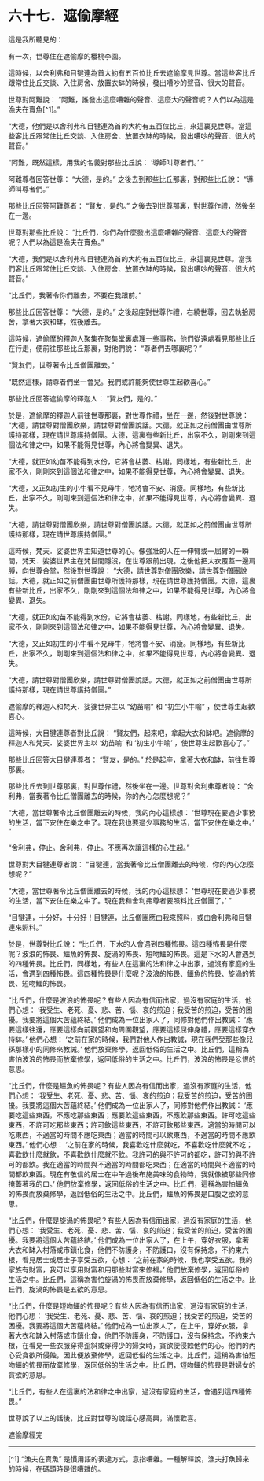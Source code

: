 # 六十七．遮偷摩經

這是我所聽見的：

有一次，世尊住在遮偷摩的櫻桃李園。

這時候，以舍利弗和目犍連為首大約有五百位比丘去遮偷摩見世尊。當這些客比丘跟常住比丘交談、入住房舍、放置衣缽的時候，發出嘈吵的聲音、很大的聲音。

世尊對阿難說： “阿難，誰發出這麼嘈雜的聲音、這麼大的聲音呢？人們以為這是漁夫在賣魚[^1]。”

“大德，他們是以舍利弗和目犍連為首的大約有五百位比丘，來這裏見世尊。當這些客比丘跟常住比丘交談、入住房舍、放置衣缽的時候，發出嘈吵的聲音、很大的聲音。”

“阿難，既然這樣，用我的名義對那些比丘說： ‘導師叫尊者們。’ ”

阿難尊者回答世尊： “大德，是的。” 之後去到那些比丘那裏，對那些比丘說： “導師叫尊者們。”

那些比丘回答阿難尊者： “賢友，是的。” 之後去到世尊那裏，對世尊作禮，然後坐在一邊。

世尊對那些比丘說： “比丘們，你們為什麼發出這麼嘈雜的聲音、這麼大的聲音呢？人們以為這是漁夫在賣魚。”

“大德，我們是以舍利弗和目犍連為首的大約有五百位比丘，來這裏見世尊。當我們客比丘跟常住比丘交談、入住房舍、放置衣缽的時候，發出嘈吵的聲音、很大的聲音。”

“比丘們，我著令你們離去，不要在我跟前。”

那些比丘回答世尊： “大德，是的。” 之後起座對世尊作禮，右繞世尊，回去執拾房舍，拿著大衣和缽，然後離去。

這時候，遮偷摩的釋迦人聚集在聚集堂裏處理一些事務，他們從遠處看見那些比丘在行走，便前往那些比丘那裏，對他們說： “尊者們去哪裏呢？”

“賢友們，世尊著令比丘僧團離去。”

“既然這樣，請尊者們坐一會兒。我們或許能夠使世尊生起歡喜心。”

那些比丘回答遮偷摩的釋迦人： “賢友們，是的。”

於是，遮偷摩的釋迦人前往世尊那裏，對世尊作禮，坐在一邊，然後對世尊說： “大德，請世尊對僧團欣樂，請世尊對僧團說話。大德，就正如之前僧團由世尊所護持那樣，現在請世尊護持僧團。大德，這裏有些新比丘，出家不久，剛剛來到這個法和律之中，如果不能得見世尊，內心將會變異、退失。

“大德，就正如幼苗不能得到水份，它將會枯萎、枯謝。同樣地，有些新比丘，出家不久，剛剛來到這個法和律之中，如果不能得見世尊，內心將會變異、退失。

“大德，又正如初生的小牛看不見母牛，牠將會不安、消瘦。同樣地，有些新比丘，出家不久，剛剛來到這個法和律之中，如果不能得見世尊，內心將會變異、退失。

“大德，請世尊對僧團欣樂，請世尊對僧團說話。大德，就正如之前僧團由世尊所護持那樣，現在請世尊護持僧團。”

這時候，梵天．娑婆世界主知道世尊的心。像強壯的人在一伸臂或一屈臂的一瞬間，梵天．娑婆世界主在梵世間隱沒，在世尊跟前出現。之後他把大衣覆蓋一邊肩膊，向世尊合掌，然後對世尊說： “大德，請世尊對僧團欣樂，請世尊對僧團說話。大德，就正如之前僧團由世尊所護持那樣，現在請世尊護持僧團。大德，這裏有些新比丘，出家不久，剛剛來到這個法和律之中，如果不能得見世尊，內心將會變異、退失。

“大德，就正如幼苗不能得到水份，它將會枯萎、枯謝。同樣地，有些新比丘，出家不久，剛剛來到這個法和律之中，如果不能得見世尊，內心將會變異、退失。

“大德，又正如初生的小牛看不見母牛，牠將會不安、消瘦。同樣地，有些新比丘，出家不久，剛剛來到這個法和律之中，如果不能得見世尊，內心將會變異、退失。

“大德，請世尊對僧團欣樂，請世尊對僧團說話。大德，就正如之前僧團由世尊所護持那樣，現在請世尊護持僧團。”

遮偷摩的釋迦人和梵天．娑婆世界主以 “幼苗喻” 和 “初生小牛喻” ，使世尊生起歡喜心。

這時候，大目犍連尊者對比丘說： “賢友們，起來吧，拿起大衣和缽吧。遮偷摩的釋迦人和梵天．娑婆世界主以 ‘幼苗喻’ 和 ‘初生小牛喻’ ，使世尊生起歡喜心了。”

那些比丘回答大目犍連尊者： “賢友，是的。” 於是起座，拿著大衣和缽，前往世尊那裏。

那些比丘去到世尊那裏，對世尊作禮，然後坐在一邊。世尊對舍利弗尊者說： “舍利弗，當我著令比丘僧團離去的時候，你的內心怎麼想呢？”

“大德，當世尊著令比丘僧團離去的時候，我的內心這樣想： ‘世尊現在要過少事務的生活，當下安住在樂之中了。現在我也要過少事務的生活，當下安住在樂之中。’ ”

“舍利弗，停止。舍利弗，停止。不應再次讓這樣的心生起。”

世尊對大目犍連尊者說： “目犍連，當我著令比丘僧團離去的時候，你的內心怎麼想呢？”

“大德，當世尊著令比丘僧團離去的時候，我的內心這樣想： ‘世尊現在要過少事務的生活，當下安住在樂之中了。現在我和舍利弗尊者要照料比丘僧團了。’ ”

“目犍連，十分好，十分好！目犍連，比丘僧團應由我來照料，或由舍利弗和目犍連來照料。”

於是，世尊對比丘說： “比丘們，下水的人會遇到四種怖畏。這四種怖畏是什麼呢？波浪的怖畏、鱷魚的怖畏、旋渦的怖畏、短吻鱷的怖畏。這是下水的人會遇到的四種怖畏。比丘們，同樣地，有些人在這裏的法和律之中出家，過沒有家庭的生活，會遇到四種怖畏。這四種怖畏是什麼呢？波浪的怖畏、鱷魚的怖畏、旋渦的怖畏、短吻鱷的怖畏。

“比丘們，什麼是波浪的怖畏呢？有些人因為有信而出家，過沒有家庭的生活，他們心想： ‘我受生、老死、憂、悲、苦、惱、哀的煎迫；我受苦的煎迫，受苦的困擾。我要將這個大苦蘊終結。’ 他們成為一位出家人了，同修對他們作出教誡： ‘應要這樣往還，應要這樣向前觀望和向周圍觀望，應要這樣屈伸身體，應要這樣穿衣持缽。’ 他們心想： ‘之前在家的時候，我們對他人作出教誡，現在我們受那些像兒孫那樣小的同修來教誡。’ 他們放棄修學，返回低俗的生活之中。比丘們，這稱為害怕波浪的怖畏而放棄修學，返回低俗的生活之中。比丘們，波浪的怖畏是忿恨的意思。

“比丘們，什麼是鱷魚的怖畏呢？有些人因為有信而出家，過沒有家庭的生活，他們心想： ‘我受生、老死、憂、悲、苦、惱、哀的煎迫；我受苦的煎迫，受苦的困擾。我要將這個大苦蘊終結。’ 他們成為一位出家人了，同修對他們作出教誡： ‘應要吃這些東西，不應吃那些東西；應要飲這些東西，不應飲那些東西。許可吃這些東西，不許可吃那些東西；許可飲這些東西，不許可飲那些東西。適當的時間可以吃東西，不適當的時間不應吃東西；適當的時間可以飲東西，不適當的時間不應飲東西。’ 他們心想： ‘之前在家的時候，我喜歡吃什麼就吃，不喜歡吃什麼就不吃；喜歡飲什麼就飲，不喜歡飲什麼就不飲。我許可的與不許可的都吃，許可的與不許可的都飲。我在適當的時間與不適當的時間都吃東西；在適當的時間與不適當的時間都飲東西。現在有敬信的居士在中午過後布施美味的食物時，我就像被那些同修掩蓋著我的口。’ 他們放棄修學，返回低俗的生活之中。比丘們，這稱為害怕鱷魚的怖畏而放棄修學，返回低俗的生活之中。比丘們，鱷魚的怖畏是口腹之欲的意思。

“比丘們，什麼是旋渦的怖畏呢？有些人因為有信而出家，過沒有家庭的生活，他們心想： ‘我受生、老死、憂、悲、苦、惱、哀的煎迫；我受苦的煎迫，受苦的困擾。我要將這個大苦蘊終結。’ 他們成為一位出家人了，在上午，穿好衣服，拿著大衣和缽入村落或市鎮化食，他們不防護身，不防護口，沒有保持念，不約束六根，看見居士或居士子享受五欲，心想： ‘之前在家的時候，我也享受五欲。我的家族有財富，我可以享用財富和用那些財富來修福。’ 他們放棄修學，返回低俗的生活之中。比丘們，這稱為害怕旋渦的怖畏而放棄修學，返回低俗的生活之中。比丘們，旋渦的怖畏是五欲的意思。

“比丘們，什麼是短吻鱷的怖畏呢？有些人因為有信而出家，過沒有家庭的生活，他們心想： ‘我受生、老死、憂、悲、苦、惱、哀的煎迫；我受苦的煎迫，受苦的困擾。我要將這個大苦蘊終結。’ 他們成為一位出家人了，在上午，穿好衣服，拿著大衣和缽入村落或市鎮化食，他們不防護身，不防護口，沒有保持念，不約束六根，在看見一些衣服穿得歪斜或穿得少的婦女時，貪欲便侵蝕他們的心。他們的內心受貪欲所侵蝕，因此便放棄修學，返回低俗的生活之中。比丘們，這稱為害怕短吻鱷的怖畏而放棄修學，返回低俗的生活之中。比丘們，短吻鱷的怖畏是對婦女的貪欲的意思。

“比丘們，有些人在這裏的法和律之中出家，過沒有家庭的生活，會遇到這四種怖畏。”

世尊說了以上的話後，比丘對世尊的說話心感高興，滿懷歡喜。

遮偷摩經完

---

[^1].“漁夫在賣魚” 是慣用語的表達方式，意指嘈雜。一種解釋說，漁夫打魚歸來的時候，在碼頭時是很嘈雜的。
